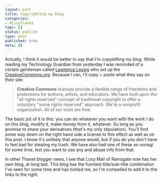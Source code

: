 ```yaml
---
layout: post
title: Copyrighting my blog
categories:
- Miscellanea
tags: []
status: publish
type: post
published: true
meta: {}
---
```

Actually, I think it would be better to say that I'm copylefting my blog. While reading my Technology Guardian from yesterday I was reminded of a certain gentleman called [Lawrence Lessig](http://technology.guardian.co.uk/weekly/story/0,,1792117,00.html) who set up the [CreativeCommons.org](http://creativecommons.org/).  Because I can, I'll copy + paste what they say on their site:
> **Creative Commons** licenses provide a flexible range of freedoms and protections for authors, artists, and educators. We have built upon the "all rights reserved" concept of traditional copyright to offer a voluntary "some rights reserved" approach. We're a nonprofit organization. All of our tools are free.

The basic jist of it is this: you can do whatever you want with the work I do on this blog, modify it, make money from it, whatever. So long as you promise to share your derivatives (that's my only stipulation). You'll find some way down on the right hand side a license to this effect as well as on this post. I know it's unlikely that anyone would, but if you do you don't have to feel bad for stealing my trash. We have also had one of these on oonagi for some time, lest you want to use any and abuse info from that.

In other Thanet blogger news, I see that Lucy Mail of Ramsgate now has her own blog, at long last. This blog has the funniest title/sub-title combination I've seen for some time and has tickled me, so I'm compelled to add it to the links to the right.